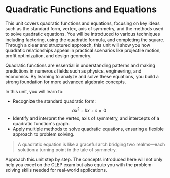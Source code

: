 # Quadratic Functions and Equations

This unit covers quadratic functions and equations, focusing on key ideas such as the standard form, vertex, axis of symmetry, and the methods used to solve quadratic equations. You will be introduced to various techniques including factoring, using the quadratic formula, and completing the square. Through a clear and structured approach, this unit will show you how quadratic relationships appear in practical scenarios like projectile motion, profit optimization, and design geometry.

Quadratic functions are essential in understanding patterns and making predictions in numerous fields such as physics, engineering, and economics. By learning to analyze and solve these equations, you build a strong foundation for more advanced algebraic concepts.

In this unit, you will learn to:

- Recognize the standard quadratic form: $$ ax^2 + bx + c = 0 $$
- Identify and interpret the vertex, axis of symmetry, and intercepts of a quadratic function's graph.
- Apply multiple methods to solve quadratic equations, ensuring a flexible approach to problem solving.

> A quadratic equation is like a graceful arch bridging two realms—each solution a turning point in the tale of symmetry.

Approach this unit step by step. The concepts introduced here will not only help you excel on the CLEP exam but also equip you with the problem-solving skills needed for real-world applications.